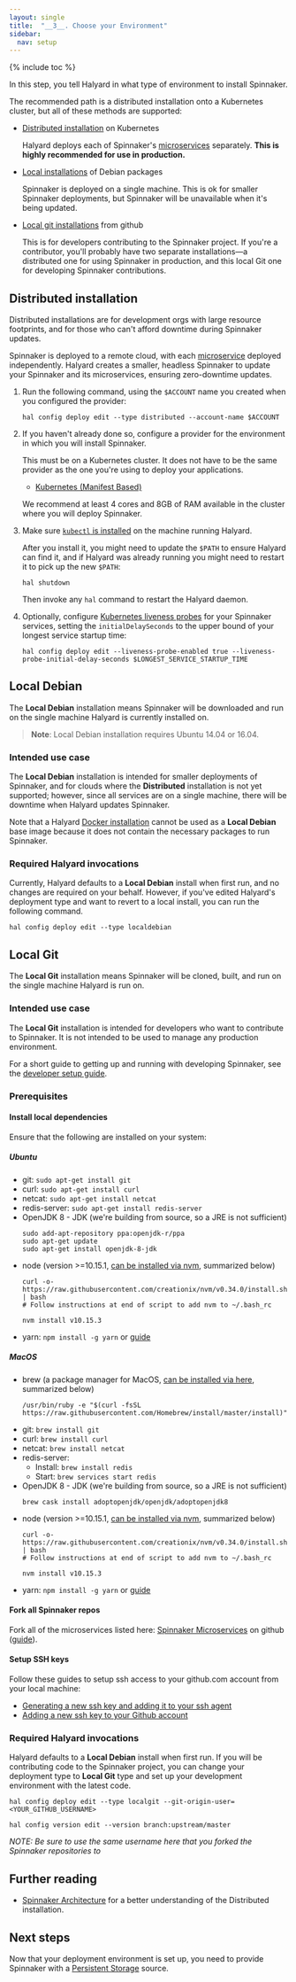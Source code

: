 ```yaml
---
layout: single
title:  "__3__. Choose your Environment"
sidebar:
  nav: setup
---
```


{% include toc %}

In this step, you tell Halyard in what type of environment to install Spinnaker.

The recommended path is a distributed installation onto a Kubernetes cluster,
but all of these methods are supported:

* [Distributed installation](#distributed-installation) on Kubernetes

  Halyard deploys each of Spinnaker's [microservices](/reference/architecture)
  separately. __This is highly recommended for use in production.__

* [Local installations](#local-debian) of Debian packages

  Spinnaker is deployed on a single machine. This is ok for smaller
  Spinnaker deployments, but Spinnaker will be unavailable when it's being
  updated.

* [Local git installations](#local-git) from github

  This is for developers contributing to the Spinnaker project. If you're a
  contributor, you'll probably have two separate installations&mdash;a
  distributed one for using Spinnaker in production, and this local Git one for
  developing Spinnaker contributions.

## Distributed installation

Distributed installations are for development orgs with large resource
footprints, and for those who can't afford downtime during Spinnaker updates.

Spinnaker is deployed to a remote cloud, with each
[microservice](/reference/architecture/) deployed independently. Halyard
creates a smaller, headless Spinnaker to update your Spinnaker and its
microservices, ensuring zero-downtime updates.

1. Run the following command, using the `$ACCOUNT` name you created when you
configured the provider:

   ```
   hal config deploy edit --type distributed --account-name $ACCOUNT
   ```

1. If you haven't already done so, configure a provider for the environment in
which you will install Spinnaker.

   This must be on a Kubernetes cluster. It does not have to be the same
   provider as the one you're using to deploy your applications.

   * [Kubernetes (Manifest Based)](/setup/install/providers/kubernetes-v2)

   We recommend at least 4 cores and 8GB of RAM available in the cluster where
   you will deploy Spinnaker.

1. Make sure [`kubectl` is installed](https://kubernetes.io/docs/tasks/tools/install-kubectl/)
on the machine running Halyard.

   After you install it, you might need to update the `$PATH` to ensure Halyard
   can find it, and if Halyard was already running you might need to restart it
   to pick up the new `$PATH`:

   `hal shutdown`

   Then invoke any `hal` command to restart the Halyard daemon.
   
1. Optionally, configure [Kubernetes liveness probes](https://kubernetes.io/docs/tasks/configure-pod-container/configure-liveness-readiness-probes/)
for your Spinnaker services, setting the `initialDelaySeconds` to the upper bound of your longest service startup time:

   ```
   hal config deploy edit --liveness-probe-enabled true --liveness-probe-initial-delay-seconds $LONGEST_SERVICE_STARTUP_TIME
   ```  

<span class="begin-collapsible-section"></span>

## Local Debian

The __Local Debian__ installation means Spinnaker will be downloaded and run on the
single machine Halyard is currently installed on.

> **Note**: Local Debian installation requires Ubuntu 14.04 or 16.04.

### Intended use case

The __Local Debian__ installation is intended for smaller deployments of Spinnaker,
and for clouds where the __Distributed__ installation is not yet supported;
however, since all services are on a single machine, there will be downtime when
Halyard updates Spinnaker.

Note that a Halyard [Docker
installation](https://www.spinnaker.io/setup/install/halyard/#docker) cannot be
used as a __Local Debian__ base image because it does not contain the necessary
packages to run Spinnaker.

### Required Halyard invocations

Currently, Halyard defaults to a __Local Debian__ install when first run,
and no changes are required on your behalf. However, if you've edited
Halyard's deployment type and want to revert to a local install, you can run
the following command.

```
hal config deploy edit --type localdebian
```

<span class="end-collapsible-section"></span>

<span class="begin-collapsible-section"></span>

## Local Git

The __Local Git__ installation means Spinnaker will be cloned, built, and run on
the single machine Halyard is run on.

### Intended use case

The __Local Git__ installation is intended for developers who want to contribute
to Spinnaker. It is not intended to be used to manage any production environment.

For a short guide to getting up and running with developing Spinnaker, see the
[developer setup guide](/guides/developer/getting-set-up).

### Prerequisites

#### Install local dependencies

Ensure that the following are installed on your system:

##### Ubuntu

* git: `sudo apt-get install git`
* curl: `sudo apt-get install curl`
* netcat: `sudo apt-get install netcat`
* redis-server: `sudo apt-get install redis-server`
* OpenJDK 8 - JDK (we're building from source, so a JRE is not sufficient)
    ```
    sudo add-apt-repository ppa:openjdk-r/ppa
    sudo apt-get update
    sudo apt-get install openjdk-8-jdk
    ```
* node (version >=10.15.1, [can be installed via nvm](https://github.com/creationix/nvm#install-script), summarized below)
    ```
    curl -o- https://raw.githubusercontent.com/creationix/nvm/v0.34.0/install.sh | bash
    # Follow instructions at end of script to add nvm to ~/.bash_rc

    nvm install v10.15.3
    ```
* yarn: `npm install -g yarn` or [guide](https://yarnpkg.com/lang/en/docs/install/)

##### MacOS

* brew (a package manager for MacOS, [can be installed via here](https://brew.sh/), summarized below)
    ```
    /usr/bin/ruby -e "$(curl -fsSL https://raw.githubusercontent.com/Homebrew/install/master/install)"
    ```
* git: `brew install git`
* curl: `brew install curl`
* netcat: `brew install netcat`
* redis-server:
  * Install: `brew install redis`
  * Start: `brew services start redis`
* OpenJDK 8 - JDK (we're building from source, so a JRE is not sufficient)
    ```
  brew cask install adoptopenjdk/openjdk/adoptopenjdk8
    ```
* node (version >=10.15.1, [can be installed via nvm](https://github.com/creationix/nvm#install-script), summarized below)
    ```
    curl -o- https://raw.githubusercontent.com/creationix/nvm/v0.34.0/install.sh | bash
    # Follow instructions at end of script to add nvm to ~/.bash_rc

    nvm install v10.15.3
    ```
* yarn: `npm install -g yarn` or [guide](https://yarnpkg.com/lang/en/docs/install/)

#### Fork all Spinnaker repos

Fork all of the microservices listed here: [Spinnaker Microservices](https://www.spinnaker.io/reference/architecture/#spinnaker-microservices) on github ([guide](https://guides.github.com/activities/forking/#fork)).

#### Setup SSH keys

Follow these guides to setup ssh access to your github.com account from your local machine:

* [Generating a new ssh key and adding it to your ssh agent](https://help.github.com/articles/generating-a-new-ssh-key-and-adding-it-to-the-ssh-agent/)
* [Adding a new ssh key to your Github account](https://help.github.com/articles/adding-a-new-ssh-key-to-your-github-account/)

### Required Halyard invocations

Halyard defaults to a __Local Debian__ install when first run. If you will be
contributing code to the Spinnaker project, you can change your deployment type
to __Local Git__ type and set up your development environment with the latest
code.

```
hal config deploy edit --type localgit --git-origin-user=<YOUR_GITHUB_USERNAME>

hal config version edit --version branch:upstream/master
```

*NOTE: Be sure to use the same username here that you forked the Spinnaker repositories to*

<span class="end-collapsible-section"></span>

## Further reading

* [Spinnaker Architecture](/reference/architecture/) for a better understanding
  of the Distributed installation.

## Next steps

Now that your deployment environment is set up, you need to provide Spinnaker
with a [Persistent Storage](/setup/install/storage/) source.

